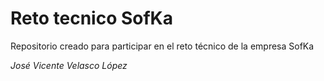 # Reto tecnico SofKa

Repositorio creado para participar en el reto técnico de la empresa SofKa

_José Vicente Velasco López_
